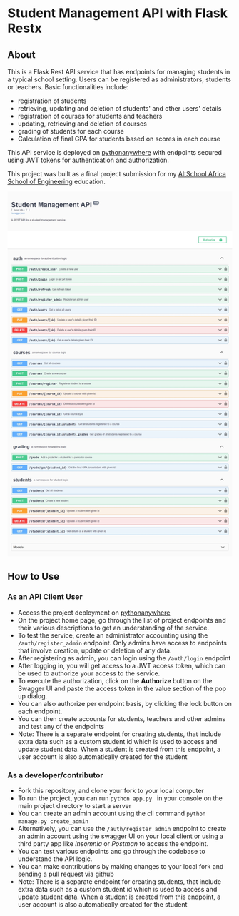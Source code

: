 # **Student Management API with Flask Restx**

## **About**
This is a Flask Rest API service that has endpoints for managing students in a typical school setting.
Users can be registered as administrators, students or teachers.
Basic functionalities include:
- registration of students
- retrieving, updating and deletion of students' and other users' details
- registration of courses for students and teachers
- updating, retrieving and deletion of courses
- grading of students for each course
- Calculation of final GPA for students based on scores in each course

This API service is deployed on [pythonanywhere](http://priscillab.pythonanywhere.com/) with endpoints secured using JWT tokens for authentication and authorization.

This project was built as a final project submission for my [AltSchool Africa School of Engineering](https://www.altschoolafrica.com/schools/engineering) education.

![Capture of service endpoints](images/service-endpoints-capture.jpeg)


## **How to Use**

### **As an API Client User**
- Access the project deployment on [pythonanywhere](http://priscillab.pythonanywhere.com/)
- On the project home page, go through the list of project endpoints and their various descriptions to get an understanding of the service.
- To test the service, create an administrator accounting using the `/auth/register_admin` endpoint. Only admins have access to endpoints that involve creation, update or deletion of any data.
- After registering as admin, you can login using the `/auth/login` endpoint
- After logging in, you will get access to a JWT access token, which can be used to authorize your access to the service.
- To execute the authorization, click on the **Authorize** button on the Swagger UI and paste the access token in the value section of the pop up dialog.
- You can also authorize per endpoint basis, by clicking the lock button on each endpoint.
- You can then create accounts for students, teachers and other admins and test any of the endpoints
- Note: There is a separate endpoint for creating students, that include extra data such as a custom student id which is used to access and update student data. When a student is created from this endpoint, a user account is also automatically created for the student


### **As a developer/contributor**
- Fork this repository, and clone your fork to your local computer
- To run the project, you can run `python app.py ` in your console on the main project directory to start a server
- You can create an admin account using the cli command `python manage.py create_admin`
- Alternatively, you can use the `/auth/register_admin` endpoint to create an admin account using the swagger UI on your local client or using a third party app like *Insomnia* or *Postman* to access the endpoint.
- You can test various endpoints and go through the codebase to understand the API logic.
- You can make contributions by making changes to your local fork and sending a pull request via github
- Note: There is a separate endpoint for creating students, that include extra data such as a custom student id which is used to access and update student data. When a student is created from this endpoint, a user account is also automatically created for the student
